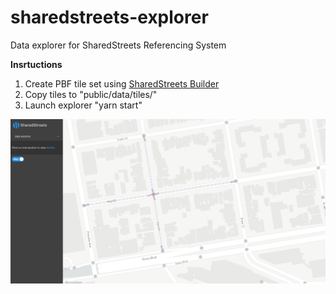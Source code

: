 # sharedstreets-explorer
Data explorer for SharedStreets Referencing System

**Insrtuctions**

1. Create PBF tile set using [SharedStreets Builder](https://github.com/sharedstreets/sharedstreets-builder)
2. Copy tiles to "public/data/tiles/"
3. Launch explorer "yarn start"



![Explorer Screentshot](images/explorer.png)
